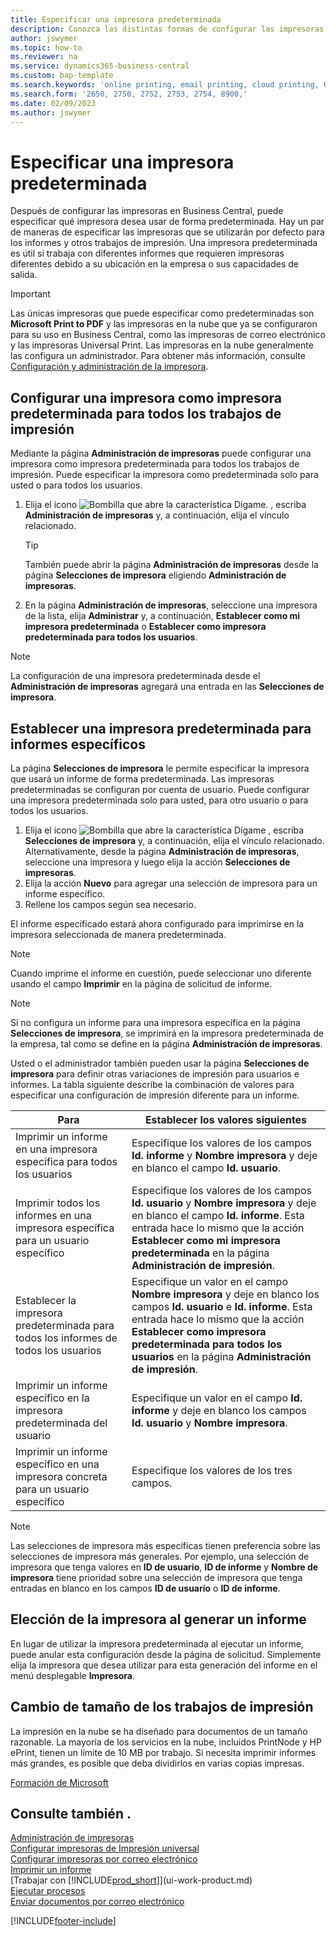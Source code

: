 ```yaml
---
title: Especificar una impresora predeterminada
description: Conozca las distintas formas de configurar las impresoras para que se utilicen por defecto para los trabajos de impresión.
author: jswymer
ms.topic: how-to
ms.reviewer: na
ms.service: dynamics365-business-central
ms.custom: bap-template
ms.search.keywords: 'online printing, email printing, cloud printing, Universal Print'
ms.search.form: '2650, 2750, 2752, 2753, 2754, 8900,'
ms.date: 02/09/2023
ms.author: jswymer
---
```

# <a name="specify-a-default-printer"></a><a name="specify-a-default-printer"></a><a name="specify-a-default-printer"></a><a name="specify-a-default-printer"></a><a name="default"></a>Especificar una impresora predeterminada

Después de configurar las impresoras en Business Central, puede especificar qué impresora desea usar de forma predeterminada. Hay un par de maneras de especificar las impresoras que se utilizarán por defecto para los informes y otros trabajos de impresión. Una impresora predeterminada es útil si trabaja con diferentes informes que requieren impresoras diferentes debido a su ubicación en la empresa o sus capacidades de salida.

> [!IMPORTANT]
> Las únicas impresoras que puede especificar como predeterminadas son **Microsoft Print to PDF** y las impresoras en la nube que ya se configuraron para su uso en Business Central, como las impresoras de correo electrónico y las impresoras Universal Print. Las impresoras en la nube generalmente las configura un administrador. Para obtener más información, consulte [Configuración y administración de la impresora](admin-printer-setup-overview.md).   

## <a name="set-a-printer-as-a-default-printer-for-all-print-jobs"></a><a name="set-a-printer-as-a-default-printer-for-all-print-jobs"></a><a name="set-a-printer-as-a-default-printer-for-all-print-jobs"></a><a name="set-a-printer-as-a-default-printer-for-all-print-jobs"></a>Configurar una impresora como impresora predeterminada para todos los trabajos de impresión

Mediante la página **Administración de impresoras** puede configurar una impresora como impresora predeterminada para todos los trabajos de impresión. Puede especificar la impresora como predeterminada solo para usted o para todos los usuarios.

1. Elija el icono ![Bombilla que abre la característica Dígame.](media/ui-search/search_small.png "Dígame qué desea hacer") , escriba **Administración de impresoras** y, a continuación, elija el vínculo relacionado.

    > [!TIP]
    > También puede abrir la página **Administración de impresoras** desde la página **Selecciones de impresora** eligiendo **Administración de impresoras**.  
2. En la página **Administración de impresoras**, seleccione una impresora de la lista, elija **Administrar** y, a continuación, **Establecer como mi impresora predeterminada** o **Establecer como impresora predeterminada para todos los usuarios**.

> [!NOTE]
> La configuración de una impresora predeterminada desde el **Administración de impresoras** agregará una entrada en las **Selecciones de impresora**.

## <a name="set-a-default-printer-for-specific-reports"></a><a name="set-a-default-printer-for-specific-reports"></a><a name="set-a-default-printer-for-specific-reports"></a><a name="set-a-default-printer-for-specific-reports"></a>Establecer una impresora predeterminada para informes específicos

La página **Selecciones de impresora** le permite especificar la impresora que usará un informe de forma predeterminada. Las impresoras predeterminadas se configuran por cuenta de usuario. Puede configurar una impresora predeterminada solo para usted, para otro usuario o para todos los usuarios.

1. Elija el icono ![Bombilla que abre la característica Dígame](media/ui-search/search_small.png "Dígame qué desea hacer") , escriba **Selecciones de impresora** y, a continuación, elija el vínculo relacionado. Alternativamente, desde la página **Administración de impresoras**, seleccione una impresora y luego elija la acción **Selecciones de impresoras**.
2. Elija la acción **Nuevo** para agregar una selección de impresora para un informe específico.
3. Rellene los campos según sea necesario.

El informe especificado estará ahora configurado para imprimirse en la impresora seleccionada de manera predeterminada.

> [!NOTE]
> Cuando imprime el informe en cuestión, puede seleccionar uno diferente usando el campo **Imprimir** en la página de solicitud de informe.

> [!NOTE]
> Si no configura un informe para una impresora específica en la página **Selecciones de impresora**, se imprimirá en la impresora predeterminada de la empresa, tal como se define en la página **Administración de impresoras**.

Usted o el administrador también pueden usar la página **Selecciones de impresora** para definir otras variaciones de impresión para usuarios e informes. La tabla siguiente describe la combinación de valores para especificar una configuración de impresión diferente para un informe.

|Para                                                 |Establecer los valores siguientes                                             |
|---------------------------------------------------|---------------------------------------------------------------------|
|Imprimir un informe en una impresora específica para todos los usuarios |Especifique los valores de los campos **Id. informe** y **Nombre impresora** y deje en blanco el campo **Id. usuario**.|
|Imprimir todos los informes en una impresora específica para un usuario específico|Especifique los valores de los campos **Id. usuario** y **Nombre impresora** y deje en blanco el campo **Id. informe**. Esta entrada hace lo mismo que la acción **Establecer como mi impresora predeterminada** en la página **Administración de impresión**.|
|Establecer la impresora predeterminada para todos los informes de todos los usuarios|Especifique un valor en el campo **Nombre impresora** y deje en blanco los campos **Id. usuario** e **Id. informe**. Esta entrada hace lo mismo que la acción **Establecer como impresora predeterminada para todos los usuarios** en la página **Administración de impresión**.|
|Imprimir un informe específico en la impresora predeterminada del usuario|Especifique un valor en el campo **Id. informe** y deje en blanco los campos **Id. usuario** y **Nombre impresora**.|
|Imprimir un informe específico en una impresora concreta para un usuario específico|Especifique los valores de los tres campos.|

> [!NOTE]
> Las selecciones de impresora más específicas tienen preferencia sobre las selecciones de impresora más generales. Por ejemplo, una selección de impresora que tenga valores en **ID de usuario**, **ID de informe** y **Nombre de impresora** tiene prioridad sobre una selección de impresora que tenga entradas en blanco en los campos **ID de usuario** o **ID de informe**.

## <a name="choosing-the-printer-when-running-a-report"></a><a name="choosing-the-printer-when-running-a-report"></a><a name="choosing-the-printer-when-running-a-report"></a><a name="choosing-the-printer-when-running-a-report"></a>Elección de la impresora al generar un informe

En lugar de utilizar la impresora predeterminada al ejecutar un informe, puede anular esta configuración desde la página de solicitud. Simplemente elija la impresora que desea utilizar para esta generación del informe en el menú desplegable **Impresora**.

## <a name="sizing-print-jobs"></a><a name="sizing-print-jobs"></a><a name="sizing-print-jobs"></a><a name="sizing-print-jobs"></a>Cambio de tamaño de los trabajos de impresión

La impresión en la nube se ha diseñado para documentos de un tamaño razonable. La mayoría de los servicios en la nube, incluidos PrintNode y HP ePrint, tienen un límite de 10 MB por trabajo. Si necesita imprimir informes más grandes, es posible que deba dividirlos en varias copias impresas.

[Formación de Microsoft](/training/modules/change-documents-dynamics-365-business-central/)

## <a name="see-also"></a><a name="see-also"></a><a name="see-also"></a><a name="see-also"></a>Consulte también .

[Administración de impresoras](admin-printer-setup-overview.md)  
[Configurar impresoras de Impresión universal](admin-printer-setup-universal-print.md)  
[Configurar impresoras por correo electrónico](admin-printer-setup-email.md)  
[Imprimir un informe](ui-work-report.md#PrintReport)  
[Trabajar con [!INCLUDE[prod_short](includes/prod_short.md)]](ui-work-product.md)  
[Ejecutar procesos](ui-how-run-batch-jobs.md)  
[Enviar documentos por correo electrónico](ui-how-send-documents-email.md)  

[!INCLUDE[footer-include](includes/footer-banner.md)]
